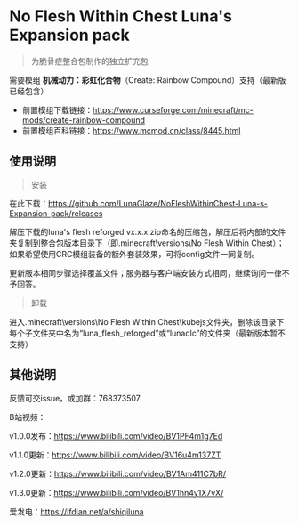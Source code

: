 # No Flesh Within Chest Luna's Expansion pack

> 为脆骨症整合包制作的独立扩充包

需要模组 **机械动力：彩虹化合物**（Create: Rainbow Compound）支持（最新版已经包含）

 - 前置模组下载链接：https://www.curseforge.com/minecraft/mc-mods/create-rainbow-compound
 - 前置模组百科链接：https://www.mcmod.cn/class/8445.html

## 使用说明
 > 安装

在此下载：https://github.com/LunaGlaze/NoFleshWithinChest-Luna-s-Expansion-pack/releases

解压下载的luna's flesh reforged vx.x.x.zip命名的压缩包，解压后将内部的文件夹复制到整合包版本目录下（即.minecraft\versions\No Flesh Within Chest）；如果希望使用CRC模组装备的额外套装效果，可将config文件一同复制。

更新版本相同步骤选择覆盖文件；服务器与客户端安装方式相同，继续询问一律不予回答。

 > 卸载

进入.minecraft\versions\No Flesh Within Chest\kubejs文件夹，删除该目录下每个子文件夹中名为“luna_flesh_reforged”或“lunadlc”的文件夹（最新版本暂不支持）

## 其他说明
反馈可交issue，或加群：768373507

B站视频：

v1.0.0发布：https://www.bilibili.com/video/BV1PF4m1g7Ed

v1.1.0更新：https://www.bilibili.com/video/BV16u4m137ZT

v1.2.0更新：https://www.bilibili.com/video/BV1Am411C7bR/

v1.3.0更新：https://www.bilibili.com/video/BV1hn4y1X7vX/

爱发电：https://ifdian.net/a/shiqiluna
